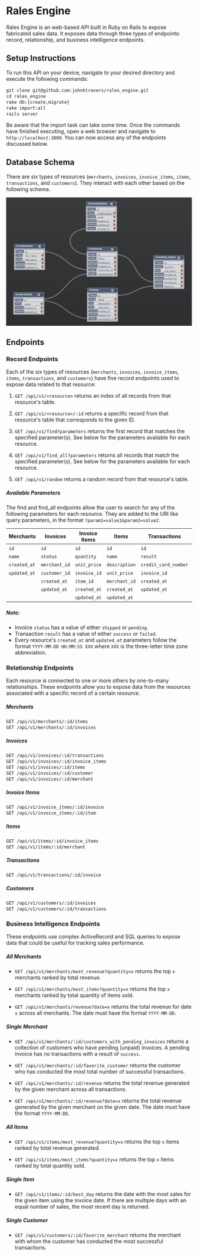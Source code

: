 # Rales Engine

Rales Engine is an web-based API built in Ruby on Rails to expose fabricated sales data. It exposes data through three types of endpoints: record, relationship, and business intelligence endpoints.

## Setup Instructions

To run this API on your device, navigate to your desired directory and execute the following commands:

```
git clone git@github.com:johnktravers/rales_engine.git
cd rales_engine
rake db:{create,migrate}
rake import:all
rails server
```

Be aware that the import task can take some time. Once the commands have finished executing, open a web browser and navigate to `http://localhost:3000`. You can now access any of the endpoints discussed below.

## Database Schema

There are six types of resources (`merchants`, `invoices`, `invoice_items`, `items`, `transactions`, and `customers`). They interact with each other based on the following schema.

![Database Schema](https://github.com/johnktravers/rales_engine/blob/media/rales_engine_schema.png?raw=true)

## Endpoints

### Record Endpoints

Each of the six types of resources (`merchants`, `invoices`, `invoice_items`, `items`, `transactions`, and `customers`) have five record endpoints used to expose data related to that resource:

1. `GET /api/v1/<resource>` returns an index of all records from that resource's table.

2. `GET /api/v1/<resource>/:id` returns a specific record from that resource's table that corresponds to the given ID.

3. `GET /api/v1/find?parameters` returns the first record that matches the specified parameter(s). See below for the parameters available for each resource.

4. `GET /api/v1/find_all?parameters` returns all records that match the specified parameter(s). See below for the parameters available for each resource.

5. `GET /api/v1/random` returns a random record from that resource's table.

##### Available Parameters

The find and find_all endpoints allow the user to search for any of the following parameters for each resource. They are added to the URI like query parameters, in the format `?param1=value1&param2=value2`.

| Merchants    | Invoices      | Invoice Items | Items         | Transactions         | Customers    |
|--------------|---------------|---------------|---------------|----------------------|--------------|
| `id`         | `id`          | `id`          | `id`          | `id`                 | `id`         |
| `name`       | `status`      | `quantity`    | `name`        | `result`             | `first_name` |
| `created_at` | `merchant_id` | `unit_price`  | `description` | `credit_card_number` | `last_name`  |
| `updated_at` | `customer_id` | `invoice_id`  | `unit_price`  | `invoice_id`         | `created_at` |
|              | `created_at`  | `item_id`     | `merchant_id` | `created_at`         | `updated_at` |
|              | `updated_at`  | `created_at`  | `created_at`  | `updated_at`         |              |
|              |               | `updated_at`  | `updated_at`  |                      |              |


##### Note:

- Invoice `status` has a value of either `shipped` or `pending`.
- Transaction `result` has a value of either `success` or `failed`.
- Every resource's `created_at` and `updated_at` parameters follow the format `YYYY-MM-DD HH:MM:SS XXX` where `XXX` is the three-letter time zone abbreviation.

### Relationship Endpoints

Each resource is connected to one or more others by one-to-many relationships. These endpoints allow you to expose data from the resources associated with a specific record of a certain resource.

##### Merchants
```
GET /api/v1/merchants/:id/items
GET /api/v1/merchants/:id/invoices
```

##### Invoices
```
GET /api/v1/invoices/:id/transactions
GET /api/v1/invoices/:id/invoice_items
GET /api/v1/invoices/:id/items
GET /api/v1/invoices/:id/customer
GET /api/v1/invoices/:id/merchant
```

##### Invoice Items
```
GET /api/v1/invoice_items/:id/invoice
GET /api/v1/invoice_items/:id/item
```

##### Items
```
GET /api/v1/items/:id/invoice_items
GET /api/v1/items/:id/merchant
```

##### Transactions
```
GET /api/v1/transactions/:id/invoice
```

##### Customers
```
GET /api/v1/customers/:id/invoices
GET /api/v1/customers/:id/transactions
```

### Business Intelligence Endpoints

These endpoints use complex ActiveRecord and SQL queries to expose data that could be useful for tracking sales performance.

##### All Merchants

- `GET /api/v1/merchants/most_revenue?quantity=x` returns the top `x` merchants ranked by total revenue.

- `GET /api/v1/merchants/most_items?quantity=x` returns the top `x` merchants ranked by total quantity of items sold.

- `GET /api/v1/merchants/revenue?date=x` returns the total revenue for date `x` across all merchants. The date must have the format `YYYY-MM-DD`.

##### Single Merchant

- `GET /api/v1/merchants/:id/customers_with_pending_invoices` returns a collection of customers who have pending (unpaid) invoices. A pending invoice has no transactions with a result of `success`.

- `GET /api/v1/merchants/:id/favorite_customer` returns the customer who has conducted the most total number of successful transactions.

- `GET /api/v1/merchants/:id/revenue` returns the total revenue generated by the given merchant across all transactions.

- `GET /api/v1/merchants/:id/revenue?date=x` returns the total revenue generated by the given merchant on the given date. The date must have the format `YYYY-MM-DD`.

##### All Items

- `GET /api/v1/items/most_revenue?quantity=x` returns the top `x` items ranked by total revenue generated.

- `GET /api/v1/items/most_items?quantity=x` returns the top `x` items ranked by total quantity sold.

##### Single Item

- `GET /api/v1/items/:id/best_day` returns the date with the most sales for the given item using the invoice date. If there are multiple days with an equal number of sales, the most recent day is returned.

##### Single Customer

- `GET /api/v1/customers/:id/favorite_merchant` returns the merchant with whom the customer has conducted the most successful transactions.
